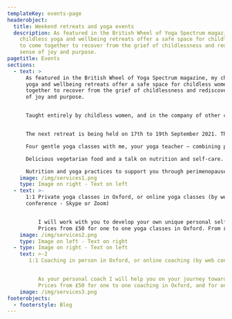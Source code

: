 ```yaml
---
templateKey: events-page
headerobject:
  title: Weekend retreats and yoga events
  description: As featured in the British Wheel of Yoga Spectrum magazine, my
    childless yoga and wellbeing retreats offer a safe space for childless women
    to come together to recover from the grief of childlessness and rediscover a
    sense of joy and purpose.
pagetitle: Events
sections:
  - text: >
      As featured in the British Wheel of Yoga Spectrum magazine, my childless
      yoga and wellbeing retreats offer a safe space for childless women to come
      together to recover from the grief of childlessness and rediscover a sense
      of joy and purpose.


      Taught entirely by childless women, and in the company of other childless women, you will be nurtured body and soul in the beautiful setting of The Abbey, Sutton Courtenay, Oxfordshire.


      The next retreat is being held on 17th to 19th September 2021. The weekend of healing and rejuvenation includes:

      Four gentle yoga classes with me, your yoga teacher – combining pranayama (breathwork), relaxation and meditation.

      Delicious vegetarian food and a talk on nutrition and self-care.

      Nutrition and yoga practices to support you through perimenopause and beyond
    image: /img/services1.png
    type: Image on right - Text on left
  - text: >-
      1:1 Private yoga classes in Oxford, or online yoga classes (by web
      conference - Skype or Zoom)


          I will work with you to develop your own unique personal self-care practice, including asana, pranayama (breathwork), meditation, self-compassion and self-care techniques.
          Prices from £50 for one to one yoga classes in Oxford. From £40 for online yoga classes.
    image: /img/services2.png
    type: Image on left - Text on right
  - type: Image on right - Text on left
    text: >-2
       1:1 Coaching in person in Oxford, or online coaching (by web conference - Skype or Zoom), or by phone if preferred.


          As your personal coach I will help you on your journey towards creating new meaning and purpose in your life. Whatever Plan B looks like, it will be a safe and nurturing space, holding you at its heart.
          Prices from £50 for one to one coaching in Oxford, and for online coaching, Includes 15-minute check-in calls and email check in.
    image: /img/services3.png
footerobjects:
  - footerstyle: Blog
---
```

